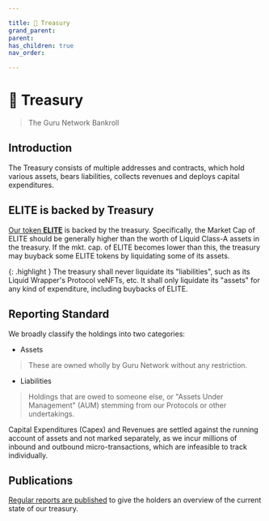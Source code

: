 ```yaml
---

title: 👑 Treasury
grand_parent:
parent:
has_children: true
nav_order:

---
```


# 👑 Treasury
> The Guru Network Bankroll

## Introduction
The Treasury consists of multiple addresses and contracts, which hold various assets, bears liabilities, collects revenues and deploys capital expenditures.

## ELITE is backed by Treasury
[Our token **ELITE**](../elite) is backed by the treasury. Specifically, the Market Cap of ELITE should be generally higher than the worth of Liquid Class-A assets in the treasury. If the mkt. cap. of ELITE becomes lower than this, the treasury may buyback some ELITE tokens by liquidating some of its assets.

{: .highlight }
The treasury shall never liquidate its "liabilities", such as its Liquid Wrapper's Protocol veNFTs, etc.
It shall only liquidate its "assets" for any kind of expenditure, including buybacks of ELITE.

## Reporting Standard
We broadly classify the holdings into two categories:
- Assets
> These are owned wholly by Guru Network without any restriction.

- Liabilities
> Holdings that are owed to someone else, or "Assets Under Management" (AUM) stemming from our Protocols or other undertakings.

Capital Expenditures (Capex) and Revenues are settled against the running account of assets and not marked separately, as we incur millions of inbound and outbound micro-transactions, which are infeasible to track individually.

## Publications
[Regular reports are published](./reports) to give the holders an overview of the current state of our treasury.